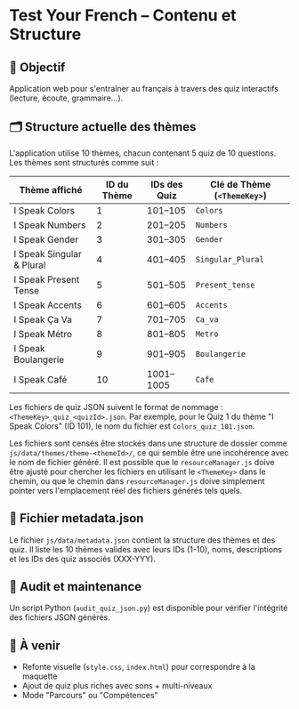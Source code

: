 # Test Your French – Contenu et Structure

## 🎯 Objectif
Application web pour s'entraîner au français à travers des quiz interactifs (lecture, écoute, grammaire…).

## 🗂️ Structure actuelle des thèmes

L'application utilise 10 thèmes, chacun contenant 5 quiz de 10 questions. Les thèmes sont structurés comme suit :

| Thème affiché              | ID du Thème | IDs des Quiz | Clé de Thème (`<ThemeKey>`) |
|----------------------------|-------------|--------------|-----------------------------|
| I Speak Colors             | 1           | 101–105      | `Colors`                    |
| I Speak Numbers            | 2           | 201–205      | `Numbers`                   |
| I Speak Gender             | 3           | 301–305      | `Gender`                    |
| I Speak Singular & Plural | 4           | 401–405      | `Singular_Plural`           |
| I Speak Present Tense     | 5           | 501–505      | `Present_tense`             |
| I Speak Accents            | 6           | 601–605      | `Accents`                   |
| I Speak Ça Va              | 7           | 701–705      | `Ca_va`                     |
| I Speak Métro              | 8           | 801–805      | `Metro`                     |
| I Speak Boulangerie        | 9           | 901–905      | `Boulangerie`               |
| I Speak Café               | 10          | 1001–1005    | `Cafe`                      |

Les fichiers de quiz JSON suivent le format de nommage : `<ThemeKey>_quiz_<quizId>.json`. Par exemple, pour le Quiz 1 du thème "I Speak Colors" (ID 101), le nom du fichier est `Colors_quiz_101.json`.

Les fichiers sont censés être stockés dans une structure de dossier comme `js/data/themes/theme-<themeId>/`, ce qui semble être une incohérence avec le nom de fichier généré. Il est possible que le `resourceManager.js` doive être ajusté pour chercher les fichiers en utilisant le `<ThemeKey>` dans le chemin, ou que le chemin dans `resourceManager.js` doive simplement pointer vers l'emplacement réel des fichiers générés tels quels.

## 📁 Fichier metadata.json

Le fichier `js/data/metadata.json` contient la structure des thèmes et des quiz. Il liste les 10 thèmes valides avec leurs IDs (1-10), noms, descriptions et les IDs des quiz associés (XXX-YYY).

## 🧪 Audit et maintenance

Un script Python (`audit_quiz_json.py`) est disponible pour vérifier l'intégrité des fichiers JSON générés.

## 📌 À venir

- Refonte visuelle (`style.css`, `index.html`) pour correspondre à la maquette
- Ajout de quiz plus riches avec sons + multi-niveaux
- Mode "Parcours" ou "Compétences"